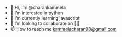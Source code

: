 - 👋 Hi, I’m @charankammela
- 👀 I’m interested in python
- 🌱 I’m currently learning javascript
- 💞️ I’m looking to collaborate on 🤔🤔
- 📫 How to reach me kammelacharan98@gmail.com

<!---
charankammela/charankammela is a ✨ special ✨ repository because its `README.md` (this file) appears on your GitHub profile.
You can click the Preview link to take a look at your changes.
--->
